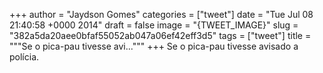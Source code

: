 
+++
author = "Jaydson Gomes"
categories = ["tweet"]
date = "Tue Jul 08 21:40:58 +0000 2014"
draft = false
image = "{TWEET_IMAGE}"
slug = "382a5da20aee0bfaf55052ab047a06ef42eff3d5"
tags = ["tweet"]
title = """Se o pica-pau tivesse avi..."""
+++
Se o pica-pau tivesse avisado a polícia.
